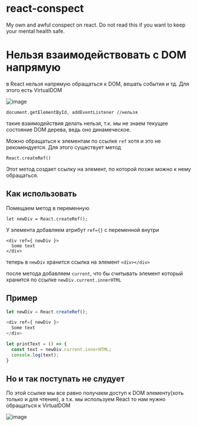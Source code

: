 # react-conspect
My own and awful conspect on react. Do not read this if you want to keep your mental health safe.

# Нельзя взаимодействовать с DOM напрямую

в React нельзя напрямую обращаться к DOM, вешать события и тд. Для этого есть VirtualDOM

![image](yadi.sk/i/CC63YHO4NeoyrQ)

```JSX
document.getElementById, addEventListener //нельзя
```
такие взаимодействия делать нельзя, т.к. мы не знаем текущее состояние DOM дерева, ведь оно динамеческое.

Можно обращаться к элементам по ссылке ```ref``` хотя и это не рекомендуется. Для этого существует метод 
```JSX
React.createRef()
```
Этот метод создает ссылку на элемент, по которой позже можно к нему обращаться.

## Как использовать
Помещаем метод в переменную
```JSX
let newDiv = React.createRef();
```


У элемента добавляем атрибут ```ref={}``` с переменной внутри

```JSX
<div ref={ newDiv }>
  Some text
</div>
```
теперь в ```newDiv``` хранится ссылка на элемент `<div></div>`

после метода добавляем ```current```, что бы считывать элемент который хранится по ссылке
```newDiv.current.innerHTML```

## Пример
```javascript
let newDiv = React.createRef();

<div ref={ newDiv }>
  Some text
</div>

let printText = () => {
  const text = newDiv.current.innerHTML;
  console.log(text);
}
```

## Но и так поступать не слудует

По этой ссылке мы все равно получаем доступ к DOM элементу(хоть только и для чтения), а т.к. мы используем React то нам нужно обращаться к VirtualDOM

![image](yadi.sk/i/CC63YHO4NeoyrQ)


